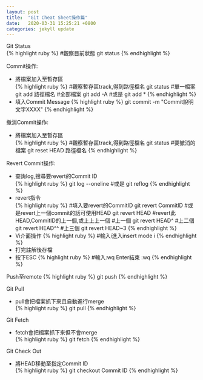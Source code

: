 ```yaml
---
layout: post
title:  "Git Cheat Sheet操作篇"
date:   2020-03-31 15:25:21 +0800
categories: jekyll update
---
```

Git Status  
{% highlight ruby %}
#觀察目前狀態
git status
{% endhighlight %}

Commit操作:  
- 將檔案加入至暫存區     
{% highlight ruby %}
#觀察暫存區track,得到路徑檔名
git status
#單一檔案
git add 路徑檔名
#全部檔案
git add -A
#或是
git add *
{% endhighlight %}  
- 填入Commit Message 
{% highlight ruby %}
git commit -m "Commit說明文字XXXX"
{% endhighlight %} 

撤消Commit操作:  
- 將檔案加入至暫存區     
{% highlight ruby %}
#觀察暫存區track,得到路徑檔名
git status
#要撤消的檔案
git reset HEAD 路徑檔名
{% endhighlight %} 

Revert Commit操作:  
- 查詢log,搜尋要revert的Commit ID     
{% highlight ruby %}
git log --oneline 
#或是
git reflog
{% endhighlight %} 
- revert指令  
{% highlight ruby %}
#填入要revert的CommitID
git revert CommitID
#或是revert上一個commit的話可使用HEAD
git revert HEAD
#revert此HEAD,CommitID的上一個,或上上上一個
#上一個
git revert HEAD^
#上二個
git revert HEAD^^
#上三個
git revert HEAD~3 
{% endhighlight %}
- Vi介面操作 
{% highlight ruby %}
#輸入i進入insert mode
i
{% endhighlight %}
- 打完註解後存檔 
- 按下ESC
{% highlight ruby %}
#輸入:wq Enter結束
:wq
{% endhighlight %}

Push至remote
{% highlight ruby %}
git push
{% endhighlight %} 

Git Pull  
- pull會把檔案抓下來且自動進行merge  
{% highlight ruby %}
git pull
{% endhighlight %} 

Git Fetch  
- fetch會把檔案抓下來但不會merge  
{% highlight ruby %}
git fetch
{% endhighlight %} 

Git Check Out
- 將HEAD移動至指定Commit ID  
{% highlight ruby %}
git checkout Commit ID
{% endhighlight %} 

[jekyll-docs]: https://jekyllrb.com/docs/home
[jekyll-gh]:   https://github.com/jekyll/jekyll
[jekyll-talk]: https://talk.jekyllrb.com/
